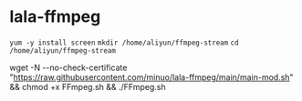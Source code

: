 # lala-ffmpeg

`yum -y install screen`
`mkdir /home/aliyun/ffmpeg-stream`
`cd /home/aliyun/ffmpeg-stream`

wget -N --no-check-certificate "https://raw.githubusercontent.com/minuo/lala-ffmpeg/main/main-mod.sh" && chmod +x FFmpeg.sh && ./FFmpeg.sh
